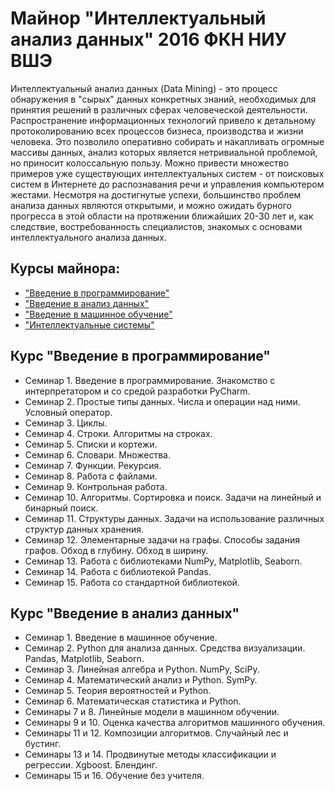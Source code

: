 # Майнор "Интеллектуальный анализ данных" 2016 ФКН НИУ ВШЭ

Интеллектуальный анализ данных (Data Mining) - это процесс обнаружения в "сырых" данных конкретных знаний, необходимых для принятия решений в различных сферах человеческой деятельности. Распространение информационных технологий привело к детальному протоколированию всех процессов бизнеса, производства и жизни человека. Это позволило оперативно собирать и накапливать огромные массивы данных, анализ которых является нетривиальной проблемой, но приносит колоссальную пользу. Можно привести множество примеров уже существующих интеллектуальных систем - от поисковых систем в Интернете до распознавания речи и управления компьютером жестами. Несмотря на  достигнутые успехи, большинство проблем анализа данных являются открытыми, и можно ожидать бурного прогресса в этой области на  протяжении ближайших 20-30 лет и, как следствие, востребованность специалистов, знакомых с основами интеллектуального анализа данных.

## Курсы майнора:
- ["Введение в программирование"](https://electives.hse.ru/minor_intel/pre/)
- ["Введение в анализ данных"](https://electives.hse.ru/minor_intel/analysis/)
- ["Введение в машинное обучение"](https://electives.hse.ru/minor_intel/machine/)
- ["Интеллектуальные системы"](https://electives.hse.ru/minor_intel/systems/)

## Курс "Введение в программирование"
- Семинар 1. Введение в программирование. Знакомство c интерпретатором и со средой разработки PyCharm.
- Семинар 2. Простые типы данных. Числа и операции над ними. Условный оператор.
- Семинар 3. Циклы.
- Семинар 4. Строки. Алгоритмы на строках.
- Семинар 5. Списки и кортежи.
- Семинар 6. Словари. Множества.
- Семинар 7. Функции. Рекурсия.
- Семинар 8. Работа с файлами.
- Семинар 9. Контрольная работа.
- Семинар 10. Алгоритмы. Сортировка и поиск. Задачи на линейный и бинарный поиск.
- Семинар 11. Структуры данных. Задачи на использование различных структур данных хранения.
- Семинар 12. Элементарные задачи на графы. Способы задания графов. Обход в глубину. Обход в ширину.
- Семинар 13. Работа с библиотеками NumPy, Matplotlib, Seaborn.
- Семинар 14. Работа с библиотекой Pandas.
- Семинар 15. Работа со стандартной библиотекой.

## Курс "Введение в анализ данных"
- Семинар 1. Введение в машинное обучение.
- Семинар 2. Python для анализа данных. Средства визуализации. Pandas, Matplotlib, Seaborn.
- Семинар 3. Линейная алгебра и Python. NumPy, SciPy.
- Семинар 4. Математический анализ и Python. SymPy.
- Семинар 5. Теория вероятностей и Python.
- Семинар 6. Математическая статистика и Python.
- Семинары 7 и 8. Линейные модели в машинном обучении.
- Семинары 9 и 10. Оценка качества алгоритмов машинного обучения. 
- Семинары 11 и 12. Композиции алгоритмов. Случайный лес и бустинг.
- Семинары 13 и 14. Продвинутые методы классификации и регрессии. Xgboost. Блендинг.
- Семинары 15 и 16. Обучение без учителя.

